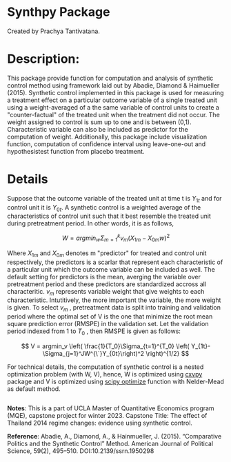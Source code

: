 # Synthpy Package
Created by Prachya Tantivatana.

# Description: 
This package provide function for computation and analysis of synthetic control method using framework laid out by Abadie, Diamond & Haimueller (2015). Synthetic control implemented in this package is used for measuring a treatment effect on a particular outcome variable of a single treated unit using a weight-averaged of a the same variable of control units to create a "counter-factual" of the treated unit when the treatment did not occur. The weight assigned to control is sum up to one and is between (0,1). Characteristic variable can also be included as predictor for the computation of weight. Additionally, this package include visualization function, computation of confidence interval using leave-one-out and hypothesistest function from placebo treatment.

# Details
Suppose that the outcome variable of the treated unit at time t is $Y_{1t}$ and for control unit it is $Y_{0t}$. A synthetic control is a weighted average of the characteristics of control unit such that it best resemble the treated unit during pretreatment period. In other words, it is as follows,

  $$ W = argmin_w \Sigma_{m=1}^{k}v_m(X_{1m}-X_{0m}w)^2 $$
  
Where $X_{1m}$ and $X_{0m}$ denotes m "predictor" for treated and control unit respectively, the predictors is a scarlar that represent each characteristic of a particular unit which the outcome variable can be included as well. The default setting for predictors is the mean, averging the variable over pretreatment period and these predictors are standardized accross all characteritic. $v_m$ represents variable weight that give weights to each characteristic. Intutitively, the more important the variable, the more weight is given. To select  $v_m$ , pretreatment data is split into training and validation period where the optimal set of V is the one that minimize the root mean square prediction error (RMSPE) in the validation set. Let the validation period indexed from 1 to $T_0$ , then RMSPE is given as follows:

  $$ V = argmin_v  \left( \frac{1}{T_0}\Sigma_{t=1}^{T_0} \left( Y_{1t}- \Sigma_{j=1}^JW^{\`}Y_{0t}\right)^2 \right)^{1/2} $$

For technical details, the computation of synthetic control is a nested optimization problem (with W, V), hence,  W is optimized using [cxvpy](https://www.cvxpy.org/) package and V is optimized using [scipy optimize](https://docs.scipy.org/doc/scipy/reference/optimize.html#module-scipy.optimize) function with Nelder-Mead as default method.


````
````

**Notes**:
This is a part of UCLA Master of Quantitative Economics program (MQE), capstone project for winter 2023.
Capstone Title: The effect of Thailand 2014 regime changes: evidence using synthetic control.


**Reference**:
Abadie, A., Diamond, A., & Hainmueller, J. (2015). “Comparative Politics and the Synthetic Control” Method. American Journal of Political Science, 59(2), 495–510. DOI:10.2139/ssrn.1950298
